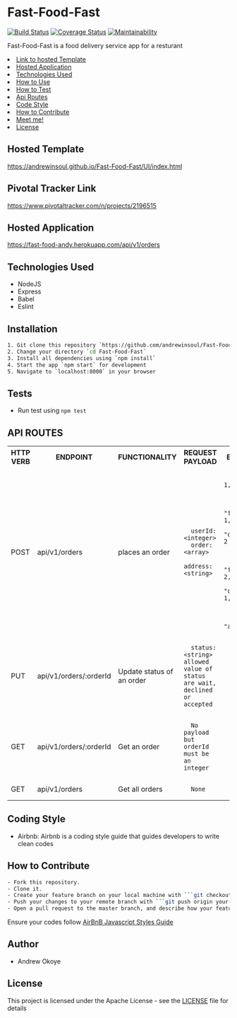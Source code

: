 # Fast-Food-Fast 
[![Build Status](https://travis-ci.org/andrewinsoul/Fast-Food-Fast.svg?branch=ch-travis-setup-%23160604147)](https://travis-ci.org/andrewinsoul/Fast-Food-Fast) [![Coverage Status](https://coveralls.io/repos/github/andrewinsoul/Fast-Food-Fast/badge.svg?branch=develop)](https://coveralls.io/github/andrewinsoul/Fast-Food-Fast?branch=develop) [![Maintainability](https://api.codeclimate.com/v1/badges/d466de052d04cda61804/maintainability)](https://codeclimate.com/github/andrewinsoul/Fast-Food-Fast/maintainability)

Fast-Food-Fast is a food delivery service app for a resturant
<p align="center"> 
  <li><a href="#Hosted Template">Link to hosted Template</a></li>
  <li><a href="#Technologies Used">Hosted Application</a></li>
  <li><a href="#Technologies Used">Technologies Used</a></li>
  <li><a href="#Installation">How to Use</a></li>
  <li><a href="#Tests">How to Test</a></li>
  <li><a href="#Api Routes">Api Routes</a></li>
  <li><a href="#Coding Style">Code Style</a></li>
  <li><a href="#How to Contribute">How to Contribute</a></li>
  <li><a href="#Author">Meet me!</a></li>
  <li><a href="#License">License</a></li>
</p>

## Hosted Template

https://andrewinsoul.github.io/Fast-Food-Fast/UI/index.html

<h2 id="Pivotal Tracker Link"> Pivotal Tracker Link </h2>

https://www.pivotaltracker.com/n/projects/2196515

## Hosted Application
https://fast-food-andy.herokuapp.com/api/v1/orders

## Technologies Used
- NodeJS
- Express
- Babel
- Eslint

## Installation

```bash
1. Git clone this repository `https://github.com/andrewinsoul/Fast-Food-Fast.git`
2. Change your directory `cd Fast-Food-Fast`
3. Install all dependencies using `npm install`
4. Start the app `npm start` for development
5. Navigate to `localhost:8000` in your browser
```

## Tests

- Run test using `npm test`

## API ROUTES
<table>
  <tr>
    <th>HTTP VERB</th>
    <th>ENDPOINT</th>
    <th>FUNCTIONALITY</th>
    <th>REQUEST PAYLOAD</th>
    <th>EXAMPLE</th>
  </tr>
  <tr>
    <td>POST</td> 
    <td>api/v1/orders</td>  
    <td>places an order</td>
    <td>

      userId: <integer>
      order: <array>
      address: <string>
  </td>
    <td>
    
      userId: 1,
      order: [
        {
          "foodId": 1,
          "quantity: 2
        },
        {
          "foodId": 2,
          "quantity": 1,
        }
      ],
      address: "address"    
  </td>
  </tr>

  <tr>
    <td>PUT</td> 
    <td>api/v1/orders/:orderId</td>  
    <td>Update status of an order</td>
    <td>

      status: <string> allowed value of status are wait, declined or accepted

  </td>
  <td>

  
</td>
  </tr>

  <tr>
    <td>GET</td> 
    <td>api/v1/orders/:orderId</td> 
    <td>Get an order</td>
    <td>

      No payload but orderId must be an integer
  </td>
  </tr>

  <tr>
    <td>GET</td> 
    <td>api/v1/orders</td> 
    <td>Get all orders</td>
    <td>

      None
  </td>
  </tr>
</table>

## Coding Style

- Airbnb: Airbnb is a coding style guide that guides developers to write clean codes

## How to Contribute

```bash
- Fork this repository.
- Clone it.
- Create your feature branch on your local machine with ```git checkout -b your-feature-branch```
- Push your changes to your remote branch with ```git push origin your-feature-branch```
- Open a pull request to the master branch, and describe how your feature works
````
Ensure your codes follow [AirBnB Javascript Styles Guide](https://github.com/airbnb/javascript)


## Author

- Andrew Okoye

## License

This project is licensed under the Apache License - see the [LICENSE](LICENSE) file for details
